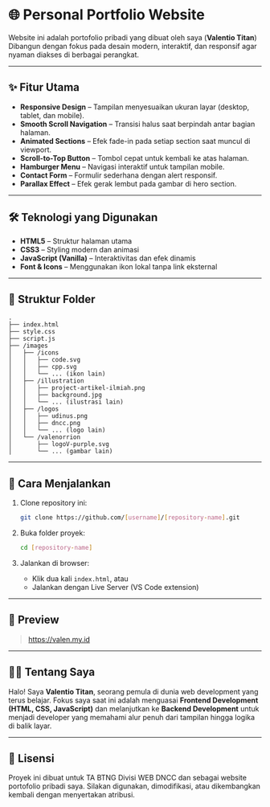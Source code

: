 # 🌐 Personal Portfolio Website

Website ini adalah portofolio pribadi yang dibuat oleh saya (**Valentio Titan**)
Dibangun dengan fokus pada desain modern, interaktif, dan responsif agar nyaman diakses di berbagai perangkat.

---

## ✨ Fitur Utama

* **Responsive Design** – Tampilan menyesuaikan ukuran layar (desktop, tablet, dan mobile).
* **Smooth Scroll Navigation** – Transisi halus saat berpindah antar bagian halaman.
* **Animated Sections** – Efek fade-in pada setiap section saat muncul di viewport.
* **Scroll-to-Top Button** – Tombol cepat untuk kembali ke atas halaman.
* **Hamburger Menu** – Navigasi interaktif untuk tampilan mobile.
* **Contact Form** – Formulir sederhana dengan alert responsif.
* **Parallax Effect** – Efek gerak lembut pada gambar di hero section.

---

## 🛠️ Teknologi yang Digunakan

* **HTML5** – Struktur halaman utama
* **CSS3** – Styling modern dan animasi
* **JavaScript (Vanilla)** – Interaktivitas dan efek dinamis
* **Font & Icons** – Menggunakan ikon lokal tanpa link eksternal

---

## 📁 Struktur Folder

```
.
├── index.html
├── style.css
├── script.js
├── /images
│   ├── /icons
│   │   ├── code.svg
│   │   ├── cpp.svg
│   │   └── ... (ikon lain)
│   ├── /illustration
│   │   ├── project-artikel-ilmiah.png
│   │   ├── background.jpg
│   │   └── ... (ilustrasi lain)
│   ├── /logos
│   │   ├── udinus.png
│   │   ├── dncc.png
│   │   └── ... (logo lain)
│   └── /valenorrion
│       ├── logoV-purple.svg
│       └── ... (gambar lain)
```

---

## 🚀 Cara Menjalankan

1. Clone repository ini:

   ```bash
   git clone https://github.com/[username]/[repository-name].git
   ```
2. Buka folder proyek:

   ```bash
   cd [repository-name]
   ```
3. Jalankan di browser:

   * Klik dua kali `index.html`, atau
   * Jalankan dengan Live Server (VS Code extension)

---

## 📸 Preview

> https://valen.my.id

---

## 👨‍💻 Tentang Saya

Halo! Saya **Valentio Titan**, seorang pemula di dunia web development yang terus belajar.
Fokus saya saat ini adalah menguasai **Frontend Development (HTML, CSS, JavaScript)** dan melanjutkan ke **Backend Development** untuk menjadi developer yang memahami alur penuh dari tampilan hingga logika di balik layar.

---

## 📝 Lisensi

Proyek ini dibuat untuk TA BTNG Divisi WEB DNCC dan sebagai website portofolio pribadi saya.
Silakan digunakan, dimodifikasi, atau dikembangkan kembali dengan menyertakan atribusi.
